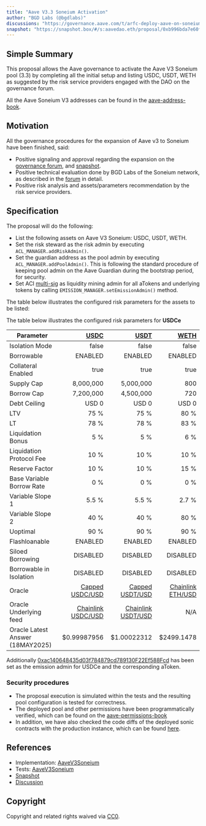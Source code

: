```yaml
---
title: "Aave V3.3 Soneium Activation"
author: "BGD Labs (@bgdlabs)"
discussions: "https://governance.aave.com/t/arfc-deploy-aave-on-soneium/21204/9"
snapshot: "https://snapshot.box/#/s:aavedao.eth/proposal/0xb996bda7e60f85de7f6f2d9f7f6c15ddddfbd871465d8f00b846f8ab014a5953"
---
```


## Simple Summary

This proposal allows the Aave governance to activate the Aave V3 Soneium pool (3.3) by completing all the initial setup and listing USDC, USDT, WETH as suggested by the risk service providers engaged with the DAO on the governance forum.

All the Aave Soneium V3 addresses can be found in the [aave-address-book](https://github.com/bgd-labs/aave-address-book/blob/18ac617a151d271c9c41d3565c8e4422d1fc6e18/src/AaveV3Soneium.sol).

## Motivation

All the governance procedures for the expansion of Aave v3 to Soneium have been finished, said:

- Positive signaling and approval regarding the expansion on the [governance forum](https://governance.aave.com/t/arfc-deploy-aave-on-soneium/21204), and [snapshot](https://snapshot.box/#/s:aavedao.eth/proposal/0xb996bda7e60f85de7f6f2d9f7f6c15ddddfbd871465d8f00b846f8ab014a5953).
- Positive technical evaluation done by BGD Labs of the Soneium network, as described in the [forum](https://governance.aave.com/t/bgd-aave-soneium-infrastructure-technical-evaluation/21968) in detail.
- Positive risk analysis and assets/parameters recommendation by the risk service providers.

## Specification

The proposal will do the following:

- List the following assets on Aave V3 Soneium: USDC, USDT, WETH.
- Set the risk steward as the risk admin by executing `ACL_MANAGER.addRiskAdmin()`.
- Set the guardian address as the pool admin by executing `ACL_MANAGER.addPoolAdmin()`. This is following the standard procedure of keeping pool admin on the Aave Guardian during the bootstrap period, for security.
- Set ACI [multi-sig](https://soneium.blockscout.com/address/0xac140648435d03f784879cd789130F22Ef588Fcd) as liquidity mining admin for all aTokens and underlying tokens by calling `EMISSION_MANAGER.setEmissionAdmin()` method.

The table below illustrates the configured risk parameters for the assets to be listed:

The table below illustrates the configured risk parameters for **USDCe**

| Parameter                        |                                    [USDC](https://soneium.blockscout.com/address/0xbA9986D2381edf1DA03B0B9c1f8b00dc4AacC369) |               [USDT](https://soneium.blockscout.com/address/0x3A337a6adA9d885b6Ad95ec48F9b75f197b5AE35) |              [WETH](https://soneium.blockscout.com/address/0x4200000000000000000000000000000000000006) |
| -------------------------------- | ---------------------------------------------------------------------------------------------------------------------------: | ------------------------------------------------------------------------------------------------------: | -----------------------------------------------------------------------------------------------------: |
| Isolation Mode                   |                                                                                                                        false |                                                                                                   false |                                                                                                  false |
| Borrowable                       |                                                                                                                      ENABLED |                                                                                                 ENABLED |                                                                                                ENABLED |
| Collateral Enabled               |                                                                                                                         true |                                                                                                    true |                                                                                                   true |
| Supply Cap                       |                                                                                                                    8,000,000 |                                                                                               5,000,000 |                                                                                                    800 |
| Borrow Cap                       |                                                                                                                    7,200,000 |                                                                                               4,500,000 |                                                                                                    720 |
| Debt Ceiling                     |                                                                                                                        USD 0 |                                                                                                   USD 0 |                                                                                                  USD 0 |
| LTV                              |                                                                                                                         75 % |                                                                                                    75 % |                                                                                                   80 % |
| LT                               |                                                                                                                         78 % |                                                                                                    78 % |                                                                                                   83 % |
| Liquidation Bonus                |                                                                                                                          5 % |                                                                                                     5 % |                                                                                                    6 % |
| Liquidation Protocol Fee         |                                                                                                                         10 % |                                                                                                    10 % |                                                                                                   10 % |
| Reserve Factor                   |                                                                                                                         10 % |                                                                                                    10 % |                                                                                                   15 % |
| Base Variable Borrow Rate        |                                                                                                                          0 % |                                                                                                     0 % |                                                                                                    0 % |
| Variable Slope 1                 |                                                                                                                        5.5 % |                                                                                                   5.5 % |                                                                                                  2.7 % |
| Variable Slope 2                 |                                                                                                                         40 % |                                                                                                    40 % |                                                                                                   80 % |
| Uoptimal                         |                                                                                                                         90 % |                                                                                                    90 % |                                                                                                   90 % |
| Flashloanable                    |                                                                                                                      ENABLED |                                                                                                 ENABLED |                                                                                                ENABLED |
| Siloed Borrowing                 |                                                                                                                     DISABLED |                                                                                                DISABLED |                                                                                               DISABLED |
| Borrowable in Isolation          |                                                                                                                     DISABLED |                                                                                                DISABLED |                                                                                               DISABLED |
| Oracle                           | [Capped USDC/USD](https://soneium.blockscout.com/address/0xe9d6696fc74a8ef545d2c9c842f820763407e778?tab=read_write_contract) |    [Capped USDT/USD](https://soneium.blockscout.com/address/0x01bcEb741614D4388028EaF3284DCB04386c30D2) | [Chainlink ETH/USD](https://soneium.blockscout.com/address/0x291cF980BA12505D65ee01BDe0882F1d5e533525) |
| Oracle Underlying feed           |                      [Chainlink USDC/USD](https://soneium.blockscout.com/address/0x46522a7fD5bD5E7aaFF862C17E116152e07d7158) | [Chainlink USDT/USD](https://soneium.blockscout.com/address/0xE92d289831823c96C22592952C1cfA2584a65038) |                                                                                                    N/A |
| Oracle Latest Answer (18MAY2025) |                                                                                                                  $0.99987956 |                                                                                             $1.00022312 |                                                                                             $2499.1478 |

Additionally [0xac140648435d03f784879cd789130F22Ef588Fcd](https://soneium.blockscout.com/address/0xac140648435d03f784879cd789130F22Ef588Fcd) has been set as the emission admin for USDCe and the corresponding aToken.

### Security procedures

- The proposal execution is simulated within the tests and the resulting pool configuration is tested for correctness.
- The deployed pool and other permissions have been programmatically verified, which can be found on the [aave-permissions-book](TODO)
- In addition, we have also checked the code diffs of the deployed sonic contracts with the production instance, which can be found [here](https://github.com/bgd-labs/aave-v3-origin/pull/58).

## References

- Implementation: [AaveV3Soneium](https://github.com/bgd-labs/aave-proposals-v3/blob/a37b5f28786d65dee5f2c952374c2f03f6cf9085/src/20250518_AaveV3Soneium_AaveV33SoneiumActivation/AaveV3Soneium_AaveV33SoneiumActivation_20250518.sol)
- Tests: [AaveV3Soneium](https://github.com/bgd-labs/aave-proposals-v3/blob/a37b5f28786d65dee5f2c952374c2f03f6cf9085/src/20250518_AaveV3Soneium_AaveV33SoneiumActivation/AaveV3Soneium_AaveV33SoneiumActivation_20250518.t.sol)
- [Snapshot](https://snapshot.box/#/s:aavedao.eth/proposal/0xb996bda7e60f85de7f6f2d9f7f6c15ddddfbd871465d8f00b846f8ab014a5953)
- [Discussion](https://governance.aave.com/t/arfc-deploy-aave-on-soneium/21204/9)

## Copyright

Copyright and related rights waived via [CC0](https://creativecommons.org/publicdomain/zero/1.0/).
